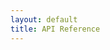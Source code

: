 ```yaml
---
layout: default
title: API Reference
---
```


<div id="swagger-ui"></div>
<link href="/assets/css/swagger-ui.css" rel="stylesheet">
<link href="/assets/css/api-reference.css" rel="stylesheet">
<script src="/assets/js/swagger-ui-bundle.js"></script>
<script>
  SwaggerUIBundle({
    url: "https://raw.githubusercontent.com/bob-cd/bob/master/apiserver/src/main/resources/bob/api.yaml",
    dom_id: '#swagger-ui',
    presets: [
      SwaggerUIBundle.presets.apis,
      SwaggerUIBundle.SwaggerUIStandalonePreset
    ],
    layout: "BaseLayout"
  })
</script>
